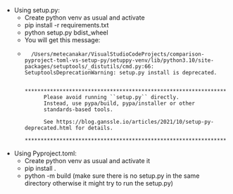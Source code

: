 - Using setup.py:
  - Create python venv as usual and activate
  - pip install -r requirements.txt
  -  python setup.py bdist_wheel
    - You will get this message:
    - ```
        /Users/metecanakar/VisualStudioCodeProjects/comparison-pyproject-toml-vs-setup-py/setuppy-venv/lib/python3.10/site-packages/setuptools/_distutils/cmd.py:66: SetuptoolsDeprecationWarning: setup.py install is deprecated.

            ********************************************************************************
            Please avoid running ``setup.py`` directly.
            Instead, use pypa/build, pypa/installer or other
            standards-based tools.

            See https://blog.ganssle.io/articles/2021/10/setup-py-deprecated.html for details.
            ********************************************************************************
        ```
- Using Pyproject.toml:
  - Create python venv as usual and activate it
  - pip install .
  - python -m build (make sure there is no setup.py in the same directory otherwise it might try to run the setup.py)